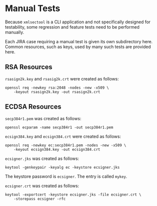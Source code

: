 # Manual Tests

Because `xmlsectool` is a CLI application and not specifically designed for testability,
some regression and feature tests need to be performed manually.

Each JIRA case requiring a manual test is given its own subdirectory here.  Common resources,
such as keys, used by many such tests are provided here.

## RSA Resources

`rsasign2k.key` and `rsasig2k.crt` were created as follows:

    openssl req -newkey rsa:2048 -nodes -new -x509 \
        -keyout rsasign2k.key -out rsasign2k.crt

## ECDSA Resources

`secp384r1.pem` was created as follows:

    openssl ecparam -name secp384r1 -out secp384r1.pem
    
`ecsign384.key` and `ecsign384.crt` were created as follows:

    openssl req -newkey ec:secp384r1.pem -nodes -new -x509 \
        -keyout ecsign384.key -out ecsign384.crt
        
`ecsigner.jks` was created as follows:

	keytool -genkeypair -keyalg ec -keystore ecsigner.jks

The keystore password is `ecsigner`.  The entry is called `mykey`.

`ecsigner.crt` was created as follows:

    keytool -exportcert -keystore ecsigner.jks -file ecsigner.crt \
        -storepass ecsigner -rfc

